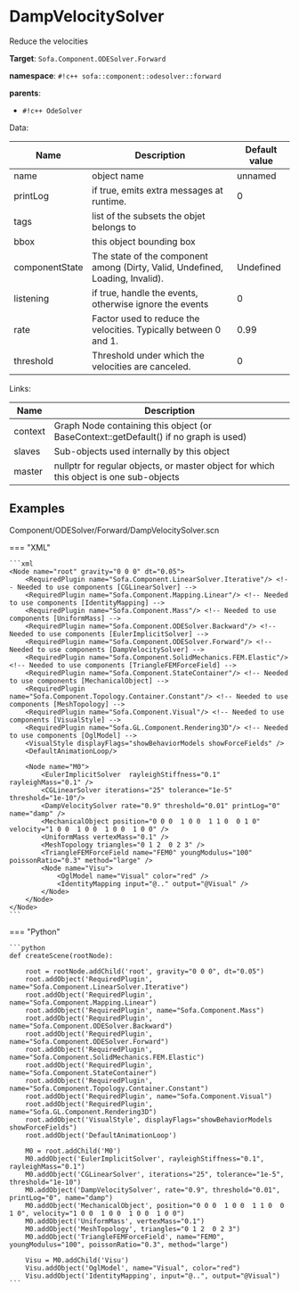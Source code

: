 # DampVelocitySolver

Reduce the velocities


__Target__: `Sofa.Component.ODESolver.Forward`

__namespace__: `#!c++ sofa::component::odesolver::forward`

__parents__: 

- `#!c++ OdeSolver`

Data: 

<table>
<thead>
    <tr>
        <th>Name</th>
        <th>Description</th>
        <th>Default value</th>
    </tr>
</thead>
<tbody>
	<tr>
		<td>name</td>
		<td>
object name
</td>
		<td>unnamed</td>
	</tr>
	<tr>
		<td>printLog</td>
		<td>
if true, emits extra messages at runtime.
</td>
		<td>0</td>
	</tr>
	<tr>
		<td>tags</td>
		<td>
list of the subsets the objet belongs to
</td>
		<td></td>
	</tr>
	<tr>
		<td>bbox</td>
		<td>
this object bounding box
</td>
		<td></td>
	</tr>
	<tr>
		<td>componentState</td>
		<td>
The state of the component among (Dirty, Valid, Undefined, Loading, Invalid).
</td>
		<td>Undefined</td>
	</tr>
	<tr>
		<td>listening</td>
		<td>
if true, handle the events, otherwise ignore the events
</td>
		<td>0</td>
	</tr>
	<tr>
		<td>rate</td>
		<td>
Factor used to reduce the velocities. Typically between 0 and 1.
</td>
		<td>0.99</td>
	</tr>
	<tr>
		<td>threshold</td>
		<td>
Threshold under which the velocities are canceled.
</td>
		<td>0</td>
	</tr>

</tbody>
</table>

Links: 

| Name | Description |
| ---- | ----------- |
|context|Graph Node containing this object (or BaseContext::getDefault() if no graph is used)|
|slaves|Sub-objects used internally by this object|
|master|nullptr for regular objects, or master object for which this object is one sub-objects|



## Examples

Component/ODESolver/Forward/DampVelocitySolver.scn

=== "XML"

    ```xml
    <Node name="root" gravity="0 0 0" dt="0.05">
        <RequiredPlugin name="Sofa.Component.LinearSolver.Iterative"/> <!-- Needed to use components [CGLinearSolver] -->
        <RequiredPlugin name="Sofa.Component.Mapping.Linear"/> <!-- Needed to use components [IdentityMapping] -->
        <RequiredPlugin name="Sofa.Component.Mass"/> <!-- Needed to use components [UniformMass] -->
        <RequiredPlugin name="Sofa.Component.ODESolver.Backward"/> <!-- Needed to use components [EulerImplicitSolver] -->
        <RequiredPlugin name="Sofa.Component.ODESolver.Forward"/> <!-- Needed to use components [DampVelocitySolver] -->
        <RequiredPlugin name="Sofa.Component.SolidMechanics.FEM.Elastic"/> <!-- Needed to use components [TriangleFEMForceField] -->
        <RequiredPlugin name="Sofa.Component.StateContainer"/> <!-- Needed to use components [MechanicalObject] -->
        <RequiredPlugin name="Sofa.Component.Topology.Container.Constant"/> <!-- Needed to use components [MeshTopology] -->
        <RequiredPlugin name="Sofa.Component.Visual"/> <!-- Needed to use components [VisualStyle] -->
        <RequiredPlugin name="Sofa.GL.Component.Rendering3D"/> <!-- Needed to use components [OglModel] -->
        <VisualStyle displayFlags="showBehaviorModels showForceFields" />
        <DefaultAnimationLoop/>
    
        <Node name="M0">
            <EulerImplicitSolver  rayleighStiffness="0.1" rayleighMass="0.1" />
            <CGLinearSolver iterations="25" tolerance="1e-5" threshold="1e-10"/>
            <DampVelocitySolver rate="0.9" threshold="0.01" printLog="0" name="damp" />
            <MechanicalObject position="0 0 0  1 0 0  1 1 0  0 1 0" velocity="1 0 0  1 0 0  1 0 0  1 0 0" />
            <UniformMass vertexMass="0.1" />
            <MeshTopology triangles="0 1 2  0 2 3" />
            <TriangleFEMForceField name="FEM0" youngModulus="100" poissonRatio="0.3" method="large" />
            <Node name="Visu">
                <OglModel name="Visual" color="red" />
                <IdentityMapping input="@.." output="@Visual" />
            </Node>
        </Node>
    </Node>
    ```

=== "Python"

    ```python
    def createScene(rootNode):

        root = rootNode.addChild('root', gravity="0 0 0", dt="0.05")
        root.addObject('RequiredPlugin', name="Sofa.Component.LinearSolver.Iterative")
        root.addObject('RequiredPlugin', name="Sofa.Component.Mapping.Linear")
        root.addObject('RequiredPlugin', name="Sofa.Component.Mass")
        root.addObject('RequiredPlugin', name="Sofa.Component.ODESolver.Backward")
        root.addObject('RequiredPlugin', name="Sofa.Component.ODESolver.Forward")
        root.addObject('RequiredPlugin', name="Sofa.Component.SolidMechanics.FEM.Elastic")
        root.addObject('RequiredPlugin', name="Sofa.Component.StateContainer")
        root.addObject('RequiredPlugin', name="Sofa.Component.Topology.Container.Constant")
        root.addObject('RequiredPlugin', name="Sofa.Component.Visual")
        root.addObject('RequiredPlugin', name="Sofa.GL.Component.Rendering3D")
        root.addObject('VisualStyle', displayFlags="showBehaviorModels showForceFields")
        root.addObject('DefaultAnimationLoop')

        M0 = root.addChild('M0')
        M0.addObject('EulerImplicitSolver', rayleighStiffness="0.1", rayleighMass="0.1")
        M0.addObject('CGLinearSolver', iterations="25", tolerance="1e-5", threshold="1e-10")
        M0.addObject('DampVelocitySolver', rate="0.9", threshold="0.01", printLog="0", name="damp")
        M0.addObject('MechanicalObject', position="0 0 0  1 0 0  1 1 0  0 1 0", velocity="1 0 0  1 0 0  1 0 0  1 0 0")
        M0.addObject('UniformMass', vertexMass="0.1")
        M0.addObject('MeshTopology', triangles="0 1 2  0 2 3")
        M0.addObject('TriangleFEMForceField', name="FEM0", youngModulus="100", poissonRatio="0.3", method="large")

        Visu = M0.addChild('Visu')
        Visu.addObject('OglModel', name="Visual", color="red")
        Visu.addObject('IdentityMapping', input="@..", output="@Visual")
    ```


